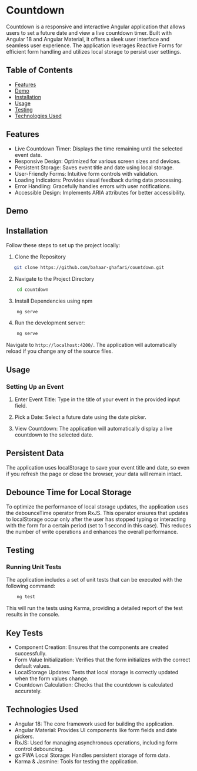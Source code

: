 # Countdown

Countdown is a responsive and interactive Angular application that allows users to set a future date and view a live countdown timer. Built with Angular 18 and Angular Material, it offers a sleek user interface and seamless user experience. The application leverages Reactive Forms for efficient form handling and utilizes local storage to persist user settings.

## Table of Contents

+ [Features](#features)
+ [Demo](#demo)
+ [Installation](#installation)
+ [Usage](#usage)
+ [Testing](#testing)
+ [Technologies Used](#technologies-used)

## Features

+ Live Countdown Timer: Displays the time remaining until the selected event date.
+ Responsive Design: Optimized for various screen sizes and devices.
+ Persistent Storage: Saves event title and date using local storage.
+ User-Friendly Forms: Intuitive form controls with validation.
+ Loading Indicators: Provides visual feedback during data processing.
+ Error Handling: Gracefully handles errors with user notifications.
+ Accessible Design: Implements ARIA attributes for better accessibility.

## Demo



## Installation

Follow these steps to set up the project locally:

1. Clone the Repository

```bash
   git clone https://github.com/bahaar-ghafari/countdown.git
```

2. Navigate to the Project Directory

```bash
    cd countdown
```

3. Install Dependencies using npm

```bash
    ng serve
```

4. Run the development server:

```bash
    ng serve

```

Navigate to `http://localhost:4200/`. The application will automatically reload if you change any of the source files.

## Usage
### Setting Up an Event

1. Enter Event Title: Type in the title of your event in the provided input field.

2. Pick a Date: Select a future date using the date picker.

3. View Countdown: The application will automatically display a live countdown to the selected date.
    
    
## Persistent Data

The application uses localStorage to save your event title and date, so even if you refresh the page or close the browser, your data will remain intact.


## Debounce Time for Local Storage

To optimize the performance of local storage updates, the application uses the debounceTime operator from RxJS. This operator ensures that updates to localStorage occur only after the user has stopped typing or interacting with the form for a certain period (set to 1 second in this case). This reduces the number of write operations and enhances the overall performance.

## Testing

### Running Unit Tests

The application includes a set of unit tests that can be executed with the following command:

```bash
    ng test
```
This will run the tests using Karma, providing a detailed report of the test results in the console.

## Key Tests
+ Component Creation: Ensures that the components are created successfully.
+ Form Value Initialization: Verifies that the form initializes with the correct default values.
+ LocalStorage Updates: Tests that local storage is correctly updated when the form values change.
+ Countdown Calculation: Checks that the countdown is calculated accurately.


## Technologies Used

+ Angular 18: The core framework used for building the application.
+ Angular Material: Provides UI components like form fields and date pickers.
+ RxJS: Used for managing asynchronous operations, including form control debouncing.
+ gx PWA Local Storage: Handles persistent storage of form data.
+ Karma & Jasmine: Tools for testing the application.